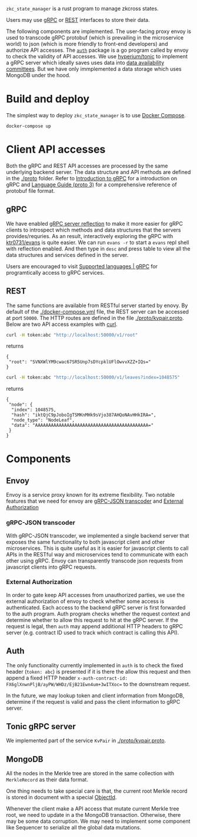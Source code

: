 `zkc_state_manager` is a rust program to manage zkcross states.

Users may use [gRPC](https://grpc.io/) or [REST](https://en.wikipedia.org/wiki/Representational_state_transfer) interfaces to store their data.

The following components are implemented. The user-facing proxy envoy is used to transcode gRPC protobuf (which is prevailing in the microservice world)
to json (which is more friendly to front-end developers) and authorize API accesses. The [`auth`](./services/auth) package is a go program called by envoy
to check the validity of API accesses. We use [hyperium/tonic](https://github.com/hyperium/tonic)
to implement a gRPC server which ideally saves uses data into [data availability committees](https://ethereum.org/en/developers/docs/data-availability/).
But we have only immplemented a data storage which uses MongoDB under the hood.

# Build and deploy
The simplest way to deploy `zkc_state_manager` is to use [Docker Compose](https://docs.docker.com/compose/).

```
docker-compose up
```

# Client API accesses
Both the gRPC and REST API accesses are processed by the same underlying backend server.
The data structure and API methods are defined in the [./proto](./proto) folder.
Refer to [Introduction to gRPC](https://grpc.io/docs/what-is-grpc/introduction/) for a introduction on gRPC and 
[Language Guide (proto 3)](https://protobuf.dev/programming-guides/proto3/) for a comprehensive reference of protobuf file format.

## gRPC
We have enabled [gRPC server reflection](https://github.com/grpc/grpc/blob/master/doc/server-reflection.md) to make it more
easier for gRPC clients to introspect which methods and data structures that the servers provides/requries.
As an result, interactively exploring the gRPC with [ktr0731/evans](https://github.com/ktr0731/evans) is quite easier.
We can run `evans -r` to start a `evans` repl shell with reflection enabled. And then type in `desc` and press table to
view all the data structures and services defined in the server.

Users are encouraged to visit [Supported languages | gRPC](https://grpc.io/docs/languages/) for programtically access to gRPC services.

## REST
The same functions are available from RESTful server started by enovy. By default of the [./docker-compose.yml](./docker-compose.yml)
file, the REST server can be accessed at port `50000`. The HTTP routes are defined in the file [./proto/kvpair.proto](./proto/kvpair.proto).
Below are two API access examples with [curl](https://curl.se/).

```bash
curl -H token:abc "http://localhost:50000/v1/root"
```
returns
```
{
 "root": "SVNXWlYM9cwac67SR5Unp7sDYcpklUFlOwvvXZZ+IQs="
}
```


```bash
curl -H token:abc "http://localhost:50000/v1/leaves?index=1048575"
```
returns
```
{
 "node": {
  "index": 1048575,
  "hash": "iktQjC9pJoboIgTSMKnMHk9sVjo387AHQoNAvHHkIRA=",
  "node_type": "NodeLeaf",
  "data": "AAAAAAAAAAAAAAAAAAAAAAAAAAAAAAAAAAAAAAAAAAA="
 }
}
```

# Components

## Envoy
Envoy is a service proxy known for its extreme flexibility. Two notable features that we need for envoy are
[gRPC-JSON transcoder](https://www.envoyproxy.io/docs/envoy/latest/configuration/http/http_filters/grpc_json_transcoder_filter) and
[External Authorization](https://www.envoyproxy.io/docs/envoy/latest/intro/arch_overview/security/ext_authz_filter.html)

### gRPC-JSON transcoder
With gRPC-JSON transcoder, we implemented a single backend server that exposes the same functionality to both javascript client and other microservices.
This is quite useful as it is easier for javascript clients to call APIs in the RESTful way and microservices tend to communicate
with each other using gRPC. Envoy can transparently transcode json requests from javascript clients into gRPC requests.

### External Authorization
In order to gate keep API accesses from unauthorized parties, we use the external authorization of envoy to check whether some access is
authenticated. Each access to the backend gRPC server is first forwarded to the auth program. Auth program checks whether the request context
and determine whether to allow this request to hit at the gRPC server. If the request is legal, then `auth` may append additional HTTP headers
to gRPC server (e.g. contract ID used to track which contract is calling this API).

## Auth
The only functionality currently implemented in `auth` is to check the fixed header (`token: abc`) is presented
if it is there the allow this request and then append a fixed HTTP header `x-auth-contract-id: FX6glXnwnPljB/ayPW/WHDz/EjB21Ewn4um+3wITXoc=`
to the downstream request.

In the future, we may lookup token and client information from MongoDB, determine if the request is valid and pass the client information to gRPC server.

## Tonic gRPC server
We implemented part of the service `KvPair` in [./proto/kvpair.proto](./proto/kvpair.proto).

## MongoDB
All the nodes in the Merkle tree are stored in the same collection with `MerkleRecord` as their data format.

One thing needs to take special care is that, the current root Merkle record is stored in document with a special
[ObjectId](https://www.mongodb.com/docs/manual/reference/bson-types/#std-label-objectid).

Whenever the client make a API access that mutate current Merkle tree root, we need to update in a the MongoDB transaction.
Otherwise, there may be some data corruption. We may need to implement some component like Sequencer to
serialize all the global data mutations.

